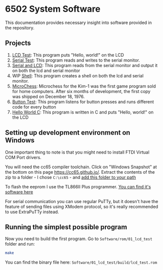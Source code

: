 # 6502 System Software

This documentation provides necessary insight into software provided in the repository.

## Projects

1. [LCD Test](01_lcd_test): This program puts "Hello, world!" on the LCD
2. [Serial Test](02_serial_test): This program reads and writes to the serial monitor.
3. [Serial and LCD](03_serial_and_lcd): This program reads from the serial monitor and output it on both the lcd and serial monitor
4. WIP [Shell](04_shell): This program creates a shell on both the lcd and serial monitor.
5. [MicroChess](05_microchess): Microchess for the Kim-1 was the first game program sold for home computers. After six months of development, the first copy was shipped on December 18, 1976.
6. [Button Test](06_button_test): This program listens for button presses and runs different code for every button
7. [Hello World C](07_hello_world_c): This program is written in C and puts "Hello, world!" on the LCD

## Setting up development environment on Windows

One important thing to note is that you might need to install FTDI Virtual COM Port drivers.

You will need the cc65 compiler toolchain. Click on "Windows Snapshot" at the bottom on this page https://cc65.github.io/.
Extract the contents of the zip to a folder - I chose `C:\cc65` - and [add this folder to your path](https://www.architectryan.com/2018/03/17/add-to-the-path-on-windows-10/)

To flash the eeprom I use the TL866II Plus programmer. [You can find it's software here](http://forums.xgecu.com/viewthread.php?tid=20&page=1&extra=#pid23)

For serial communication you can use regular PuTTy, but it doesn't have the feature of sending files using XModem protocol,
so it's really recommended to use ExtraPuTTy instead.

## Running the simplest possible program

Now you need to build the first program. Go to `Software/rom/01_lcd_test` folder and run:

```sh
make
```

You can find the binary file here: `Software/01_lcd_test/build/lcd_test.rom`
